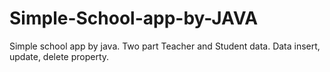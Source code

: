 # Simple-School-app-by-JAVA
Simple school app by java. Two part Teacher and Student data. Data insert, update, delete property.
